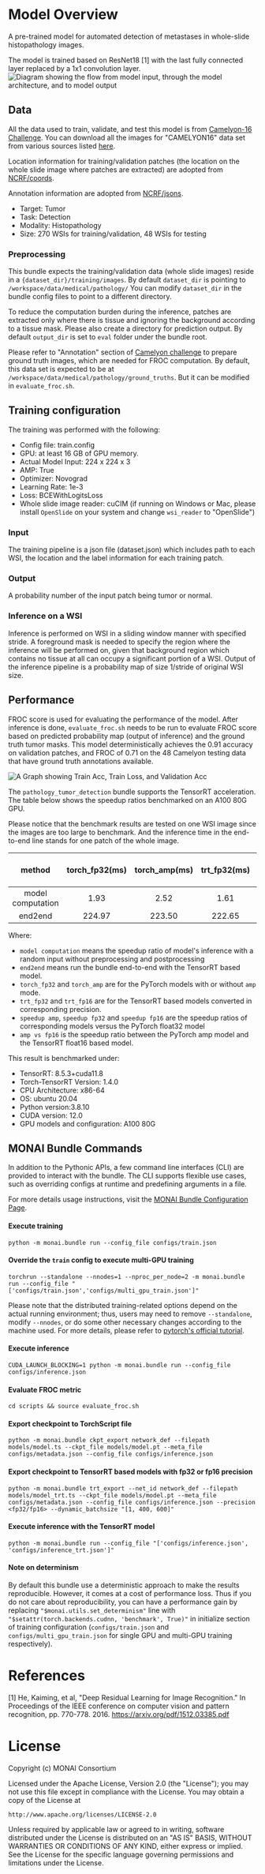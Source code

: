# Model Overview

A pre-trained model for automated detection of metastases in whole-slide histopathology images.

The model is trained based on ResNet18 [1] with the last fully connected layer replaced by a 1x1 convolution layer.
![Diagram showing the flow from model input, through the model architecture, and to model output](http://developer.download.nvidia.com/assets/Clara/Images/clara_pt_pathology_metastasis_detection_workflow.png)

## Data

All the data used to train, validate, and test this model is from [Camelyon-16 Challenge](https://camelyon16.grand-challenge.org/). You can download all the images for "CAMELYON16" data set from various sources listed [here](https://camelyon17.grand-challenge.org/Data/).

Location information for training/validation patches (the location on the whole slide image where patches are extracted) are adopted from [NCRF/coords](https://github.com/baidu-research/NCRF/tree/master/coords).

Annotation information are adopted from [NCRF/jsons](https://github.com/baidu-research/NCRF/tree/master/jsons).

- Target: Tumor
- Task: Detection
- Modality: Histopathology
- Size: 270 WSIs for training/validation, 48 WSIs for testing

### Preprocessing

This bundle expects the training/validation data (whole slide images) reside in a `{dataset_dir}/training/images`. By default `dataset_dir` is pointing to `/workspace/data/medical/pathology/` You can modify `dataset_dir` in the bundle config files to point to a different directory.

To reduce the computation burden during the inference, patches are extracted only where there is tissue and ignoring the background according to a tissue mask. Please also create a directory for prediction output. By default `output_dir` is set to `eval` folder under the bundle root.

Please refer to "Annotation" section of [Camelyon challenge](https://camelyon17.grand-challenge.org/Data/) to prepare ground truth images, which are needed for FROC computation. By default, this data set is expected to be at `/workspace/data/medical/pathology/ground_truths`. But it can be modified in `evaluate_froc.sh`.

## Training configuration

The training was performed with the following:

- Config file: train.config
- GPU: at least 16 GB of GPU memory.
- Actual Model Input: 224 x 224 x 3
- AMP: True
- Optimizer: Novograd
- Learning Rate: 1e-3
- Loss: BCEWithLogitsLoss
- Whole slide image reader: cuCIM (if running on Windows or Mac, please install `OpenSlide` on your system and change `wsi_reader` to "OpenSlide")

### Input

The training pipeline is a json file (dataset.json) which includes path to each WSI, the location and the label information for each training patch.

### Output

A probability number of the input patch being tumor or normal.

### Inference on a WSI

Inference is performed on WSI in a sliding window manner with specified stride. A foreground mask is needed to specify the region where the inference will be performed on, given that background region which contains no tissue at all can occupy a significant portion of a WSI. Output of the inference pipeline is a probability map of size 1/stride of original WSI size.

## Performance

FROC score is used for evaluating the performance of the model. After inference is done, `evaluate_froc.sh` needs to be run to evaluate FROC score based on predicted probability map (output of inference) and the ground truth tumor masks.
This model deterministically achieves the 0.91 accuracy on validation patches, and FROC of 0.71 on the 48 Camelyon testing data that have ground truth annotations available.

![A Graph showing Train Acc, Train Loss, and Validation Acc](https://developer.download.nvidia.com/assets/Clara/Images/monai_pathology_tumor_detection_train_and_val_metrics_v4.png)

The `pathology_tumor_detection` bundle supports the TensorRT acceleration. The table below shows the speedup ratios benchmarked on an A100 80G GPU.

Please notice that the benchmark results are tested on one WSI image since the images are too large to benchmark. And the inference time in the end-to-end line stands for one patch of the whole image.

| method | torch_fp32(ms) | torch_amp(ms) | trt_fp32(ms) | trt_fp16(ms) | speedup amp | speedup fp32 | speedup fp16 | amp vs fp16|
| :---: | :---: | :---: | :---: | :---: | :---: | :---: | :---: | :---: |
| model computation |1.93 | 2.52 | 1.61 | 1.33 | 0.77 | 1.20 | 1.45 | 1.89 |
| end2end |224.97 | 223.50 | 222.65 | 224.03 | 1.01 | 1.01 | 1.00 | 1.00 |

Where:

- `model computation` means the speedup ratio of model's inference with a random input without preprocessing and postprocessing
- `end2end` means run the bundle end-to-end with the TensorRT based model.
- `torch_fp32` and `torch_amp` are for the PyTorch models with or without `amp` mode.
- `trt_fp32` and `trt_fp16` are for the TensorRT based models converted in corresponding precision.
- `speedup amp`, `speedup fp32` and `speedup fp16` are the speedup ratios of corresponding models versus the PyTorch float32 model
- `amp vs fp16` is the speedup ratio between the PyTorch amp model and the TensorRT float16 based model.

This result is benchmarked under:

- TensorRT: 8.5.3+cuda11.8
- Torch-TensorRT Version: 1.4.0
- CPU Architecture: x86-64
- OS: ubuntu 20.04
- Python version:3.8.10
- CUDA version: 12.0
- GPU models and configuration: A100 80G

## MONAI Bundle Commands

In addition to the Pythonic APIs, a few command line interfaces (CLI) are provided to interact with the bundle. The CLI supports flexible use cases, such as overriding configs at runtime and predefining arguments in a file.

For more details usage instructions, visit the [MONAI Bundle Configuration Page](https://docs.monai.io/en/latest/config_syntax.html).

#### Execute training

```
python -m monai.bundle run --config_file configs/train.json
```

#### Override the `train` config to execute multi-GPU training

```
torchrun --standalone --nnodes=1 --nproc_per_node=2 -m monai.bundle run --config_file "['configs/train.json','configs/multi_gpu_train.json']"
```

Please note that the distributed training-related options depend on the actual running environment; thus, users may need to remove `--standalone`, modify `--nnodes`, or do some other necessary changes according to the machine used. For more details, please refer to [pytorch's official tutorial](https://pytorch.org/tutorials/intermediate/ddp_tutorial.html).

#### Execute inference

```
CUDA_LAUNCH_BLOCKING=1 python -m monai.bundle run --config_file configs/inference.json
```

#### Evaluate FROC metric

```
cd scripts && source evaluate_froc.sh
```

#### Export checkpoint to TorchScript file

```
python -m monai.bundle ckpt_export network_def --filepath models/model.ts --ckpt_file models/model.pt --meta_file configs/metadata.json --config_file configs/inference.json
```

#### Export checkpoint to TensorRT based models with fp32 or fp16 precision

```
python -m monai.bundle trt_export --net_id network_def --filepath models/model_trt.ts --ckpt_file models/model.pt --meta_file configs/metadata.json --config_file configs/inference.json --precision <fp32/fp16> --dynamic_batchsize "[1, 400, 600]"
```

#### Execute inference with the TensorRT model

```
python -m monai.bundle run --config_file "['configs/inference.json', 'configs/inference_trt.json']"
```

#### Note on determinism

By default this bundle use a deterministic approach to make the results reproducible. However, it comes at a cost of performance loss. Thus if you do not care about reproducibility, you can have a performance gain by replacing `"$monai.utils.set_determinism"` line with `"$setattr(torch.backends.cudnn, 'benchmark', True)"` in initialize section of training configuration (`configs/train.json` and `configs/multi_gpu_train.json` for single GPU and multi-GPU training respectively).

# References

[1] He, Kaiming, et al, "Deep Residual Learning for Image Recognition." In Proceedings of the IEEE conference on computer vision and pattern recognition, pp. 770-778. 2016. <https://arxiv.org/pdf/1512.03385.pdf>

# License

Copyright (c) MONAI Consortium

Licensed under the Apache License, Version 2.0 (the "License");
you may not use this file except in compliance with the License.
You may obtain a copy of the License at

    http://www.apache.org/licenses/LICENSE-2.0

Unless required by applicable law or agreed to in writing, software
distributed under the License is distributed on an "AS IS" BASIS,
WITHOUT WARRANTIES OR CONDITIONS OF ANY KIND, either express or implied.
See the License for the specific language governing permissions and
limitations under the License.
